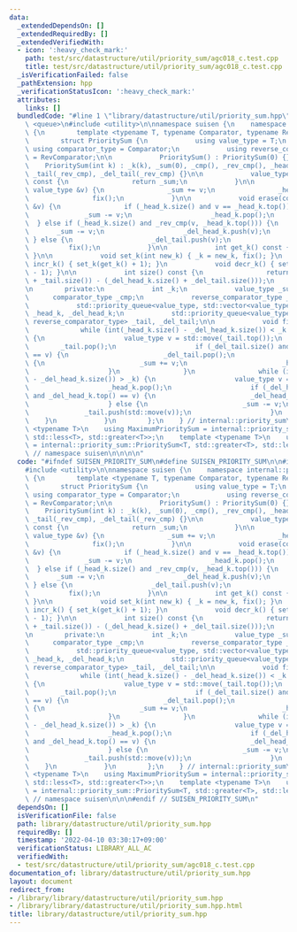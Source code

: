 ```yaml
---
data:
  _extendedDependsOn: []
  _extendedRequiredBy: []
  _extendedVerifiedWith:
  - icon: ':heavy_check_mark:'
    path: test/src/datastructure/util/priority_sum/agc018_c.test.cpp
    title: test/src/datastructure/util/priority_sum/agc018_c.test.cpp
  _isVerificationFailed: false
  _pathExtension: hpp
  _verificationStatusIcon: ':heavy_check_mark:'
  attributes:
    links: []
  bundledCode: "#line 1 \"library/datastructure/util/priority_sum.hpp\"\n\n\n\n#include\
    \ <queue>\n#include <utility>\n\nnamespace suisen {\n    namespace internal::priority_sum\
    \ {\n        template <typename T, typename Comparator, typename RevComparator>\n\
    \        struct PrioritySum {\n            using value_type = T;\n           \
    \ using comparator_type = Comparator;\n            using reverse_comparator_type\
    \ = RevComparator;\n\n            PrioritySum() : PrioritySum(0) {}\n        \
    \    PrioritySum(int k) : _k(k), _sum(0), _cmp(), _rev_cmp(), _head_k(_cmp), _del_head_k(_cmp),\
    \ _tail(_rev_cmp), _del_tail(_rev_cmp) {}\n\n            value_type get_sum()\
    \ const {\n                return _sum;\n            }\n\n            void insert(const\
    \ value_type &v) {\n                _sum += v;\n                _head_k.push(v);\n\
    \                fix();\n            }\n\n            void erase(const value_type\
    \ &v) {\n                if (_head_k.size() and v == _head_k.top()) {\n      \
    \              _sum -= v;\n                    _head_k.pop();\n              \
    \  } else if (_head_k.size() and _rev_cmp(v, _head_k.top())) {\n             \
    \       _sum -= v;\n                    _del_head_k.push(v);\n               \
    \ } else {\n                    _del_tail.push(v);\n                }\n      \
    \          fix();\n            }\n\n            int get_k() const { return _k;\
    \ }\n\n            void set_k(int new_k) { _k = new_k, fix(); }\n            void\
    \ incr_k() { set_k(get_k() + 1); }\n            void decr_k() { set_k(get_k()\
    \ - 1); }\n\n            int size() const {\n                return int((_head_k.size()\
    \ + _tail.size()) - (_del_head_k.size() + _del_tail.size()));\n            }\n\
    \n        private:\n            int _k;\n            value_type _sum;\n      \
    \      comparator_type _cmp;\n            reverse_comparator_type _rev_cmp;\n\
    \            std::priority_queue<value_type, std::vector<value_type>, comparator_type>\
    \ _head_k, _del_head_k;\n            std::priority_queue<value_type, std::vector<value_type>,\
    \ reverse_comparator_type> _tail, _del_tail;\n\n            void fix() {\n   \
    \             while (int(_head_k.size() - _del_head_k.size()) < _k and _tail.size())\
    \ {\n                    value_type v = std::move(_tail.top());\n            \
    \        _tail.pop();\n                    if (_del_tail.size() and _del_tail.top()\
    \ == v) {\n                        _del_tail.pop();\n                    } else\
    \ {\n                        _sum += v;\n                        _head_k.push(std::move(v));\n\
    \                    }\n                }\n                while (int(_head_k.size()\
    \ - _del_head_k.size()) > _k) {\n                    value_type v = std::move(_head_k.top());\n\
    \                    _head_k.pop();\n                    if (_del_head_k.size()\
    \ and _del_head_k.top() == v) {\n                        _del_head_k.pop();\n\
    \                    } else {\n                        _sum -= v;\n          \
    \              _tail.push(std::move(v));\n                    }\n            \
    \    }\n            }\n        };\n    } // internal::priority_sum\n\n    template\
    \ <typename T>\n    using MaximumPrioritySum = internal::priority_sum::PrioritySum<T,\
    \ std::less<T>, std::greater<T>>;\n    template <typename T>\n    using MinimumPrioritySum\
    \ = internal::priority_sum::PrioritySum<T, std::greater<T>, std::less<T>>;\n}\
    \ // namespace suisen\n\n\n\n"
  code: "#ifndef SUISEN_PRIORITY_SUM\n#define SUISEN_PRIORITY_SUM\n\n#include <queue>\n\
    #include <utility>\n\nnamespace suisen {\n    namespace internal::priority_sum\
    \ {\n        template <typename T, typename Comparator, typename RevComparator>\n\
    \        struct PrioritySum {\n            using value_type = T;\n           \
    \ using comparator_type = Comparator;\n            using reverse_comparator_type\
    \ = RevComparator;\n\n            PrioritySum() : PrioritySum(0) {}\n        \
    \    PrioritySum(int k) : _k(k), _sum(0), _cmp(), _rev_cmp(), _head_k(_cmp), _del_head_k(_cmp),\
    \ _tail(_rev_cmp), _del_tail(_rev_cmp) {}\n\n            value_type get_sum()\
    \ const {\n                return _sum;\n            }\n\n            void insert(const\
    \ value_type &v) {\n                _sum += v;\n                _head_k.push(v);\n\
    \                fix();\n            }\n\n            void erase(const value_type\
    \ &v) {\n                if (_head_k.size() and v == _head_k.top()) {\n      \
    \              _sum -= v;\n                    _head_k.pop();\n              \
    \  } else if (_head_k.size() and _rev_cmp(v, _head_k.top())) {\n             \
    \       _sum -= v;\n                    _del_head_k.push(v);\n               \
    \ } else {\n                    _del_tail.push(v);\n                }\n      \
    \          fix();\n            }\n\n            int get_k() const { return _k;\
    \ }\n\n            void set_k(int new_k) { _k = new_k, fix(); }\n            void\
    \ incr_k() { set_k(get_k() + 1); }\n            void decr_k() { set_k(get_k()\
    \ - 1); }\n\n            int size() const {\n                return int((_head_k.size()\
    \ + _tail.size()) - (_del_head_k.size() + _del_tail.size()));\n            }\n\
    \n        private:\n            int _k;\n            value_type _sum;\n      \
    \      comparator_type _cmp;\n            reverse_comparator_type _rev_cmp;\n\
    \            std::priority_queue<value_type, std::vector<value_type>, comparator_type>\
    \ _head_k, _del_head_k;\n            std::priority_queue<value_type, std::vector<value_type>,\
    \ reverse_comparator_type> _tail, _del_tail;\n\n            void fix() {\n   \
    \             while (int(_head_k.size() - _del_head_k.size()) < _k and _tail.size())\
    \ {\n                    value_type v = std::move(_tail.top());\n            \
    \        _tail.pop();\n                    if (_del_tail.size() and _del_tail.top()\
    \ == v) {\n                        _del_tail.pop();\n                    } else\
    \ {\n                        _sum += v;\n                        _head_k.push(std::move(v));\n\
    \                    }\n                }\n                while (int(_head_k.size()\
    \ - _del_head_k.size()) > _k) {\n                    value_type v = std::move(_head_k.top());\n\
    \                    _head_k.pop();\n                    if (_del_head_k.size()\
    \ and _del_head_k.top() == v) {\n                        _del_head_k.pop();\n\
    \                    } else {\n                        _sum -= v;\n          \
    \              _tail.push(std::move(v));\n                    }\n            \
    \    }\n            }\n        };\n    } // internal::priority_sum\n\n    template\
    \ <typename T>\n    using MaximumPrioritySum = internal::priority_sum::PrioritySum<T,\
    \ std::less<T>, std::greater<T>>;\n    template <typename T>\n    using MinimumPrioritySum\
    \ = internal::priority_sum::PrioritySum<T, std::greater<T>, std::less<T>>;\n}\
    \ // namespace suisen\n\n\n#endif // SUISEN_PRIORITY_SUM\n"
  dependsOn: []
  isVerificationFile: false
  path: library/datastructure/util/priority_sum.hpp
  requiredBy: []
  timestamp: '2022-04-10 03:30:17+09:00'
  verificationStatus: LIBRARY_ALL_AC
  verifiedWith:
  - test/src/datastructure/util/priority_sum/agc018_c.test.cpp
documentation_of: library/datastructure/util/priority_sum.hpp
layout: document
redirect_from:
- /library/library/datastructure/util/priority_sum.hpp
- /library/library/datastructure/util/priority_sum.hpp.html
title: library/datastructure/util/priority_sum.hpp
---
```

